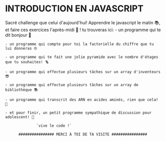 INTRODUCTION EN JAVASCRIPT
==================



Sacré challenge que celui d'aujourd'hui! Apprendre le javascript le matin 📚, et faire ces exercices l'après-midi 🥊 !
tu trouveras ici:
    - un programme qui te dit bonjour 👋

    - un programme qui compte pour toi la factorielle du chiffre que tu lui donneras 🤓

    - un programme qui te fait une jolie pyramide avec le nombre d'étages que tu souhaites! 🪜

    - un programme qui effectue plusieurs tâches sur un array d'inventeurs 😎

    - un programme qui effectue plusieurs tâches sur un array de bibliothèque 📚

    - un programme qui transcrit des ARN en acides aminés, rien que cela! 🤯

    - et pour finir, un petit programme sympathique de discussion pour adolescent! 🕺

                  `vive le code !`

          ################ MERCI À TOI DE TA VISITE ################
